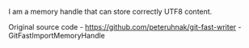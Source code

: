 I am a memory handle that can store correctly UTF8 content.

Original source code 
	- https://github.com/peteruhnak/git-fast-writer
	- GitFastImportMemoryHandle